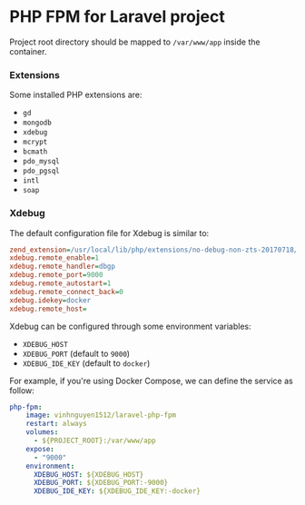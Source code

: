 # PHP FPM for Laravel project

Project root directory should be mapped to `/var/www/app` inside the container.

### Extensions
Some installed PHP extensions are:
- `gd`
- `mongodb`
- `xdebug`
- `mcrypt`
- `bcmath`
- `pdo_mysql`
- `pdo_pgsql`
- `intl`
- `soap`

### Xdebug
The default configuration file for Xdebug is similar to:

```ini
zend_extension=/usr/local/lib/php/extensions/no-debug-non-zts-20170718/xdebug.so
xdebug.remote_enable=1
xdebug.remote_handler=dbgp
xdebug.remote_port=9000
xdebug.remote_autostart=1
xdebug.remote_connect_back=0
xdebug.idekey=docker
xdebug.remote_host=
```

Xdebug can be configured through some environment variables:
- `XDEBUG_HOST`
- `XDEBUG_PORT` (default to `9000`)
- `XDEBUG_IDE_KEY` (default to `docker`)

For example, if you're using Docker Compose, we can define the service as follow:

```yml
php-fpm:
    image: vinhnguyen1512/laravel-php-fpm
    restart: always
    volumes:
      - ${PROJECT_ROOT}:/var/www/app
    expose:
      - "9000"
    environment:
      XDEBUG_HOST: ${XDEBUG_HOST}
      XDEBUG_PORT: ${XDEBUG_PORT:-9000}
      XDEBUG_IDE_KEY: ${XDEBUG_IDE_KEY:-docker}
```
